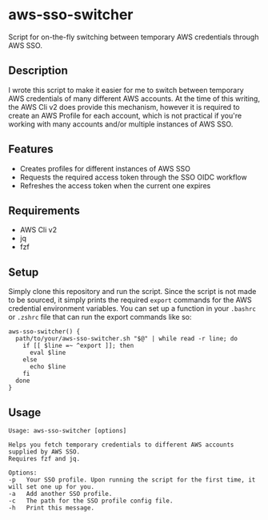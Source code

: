 # aws-sso-switcher
Script for on-the-fly switching between temporary AWS credentials through AWS SSO.

## Description
I wrote this script to make it easier for me to switch between temporary AWS credentials of many different AWS accounts. At the time of this writing, the AWS Cli v2 does provide this mechanism, however it is required to create an AWS Profile for each account, which is not practical if you're working with many accounts and/or multiple instances of AWS SSO.

## Features

* Creates profiles for different instances of AWS SSO
* Requests the required access token through the SSO OIDC workflow
* Refreshes the access token when the current one expires

## Requirements

* AWS Cli v2
* jq
* fzf

## Setup

Simply clone this repository and run the script. Since the script is not made to be sourced, it simply prints the required `export` commands for the AWS credential environment variables. You can set up a function in your `.bashrc` or `.zshrc` file that can run the export commands like so:

```
aws-sso-switcher() {
  path/to/your/aws-sso-switcher.sh "$@" | while read -r line; do 
    if [[ $line =~ ^export ]]; then
      eval $line
    else
      echo $line
    fi
  done
}
```

## Usage

```
Usage: aws-sso-switcher [options]

Helps you fetch temporary credentials to different AWS accounts supplied by AWS SSO.
Requires fzf and jq.

Options:
-p   Your SSO profile. Upon running the script for the first time, it will set one up for you.
-a   Add another SSO profile.
-c   The path for the SSO profile config file.
-h   Print this message.
```